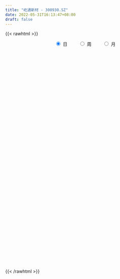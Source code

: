 ```yaml
---
title: "屹通新材 - 300930.SZ"
date: 2022-05-31T16:13:47+08:00
draft: false
---
```

{{< rawhtml >}}
    <div style="text-align: center">
        <label style="padding: 1rem;"><input style="margin-right: .5rem" type="radio" name="period" value="D" checked onclick="period_change(this)">日</label>
        <label style="padding: 1rem;"><input style="margin-right: .5rem" type="radio" name="period" value="W" onclick="period_change(this)">周</label>
        <label style="padding: 1rem;"><input style="margin-right: .5rem" type="radio" name="period" value="M" onclick="period_change(this)">月</label>
    </div>
    <div id="chart" style="height: 700px;"></div> 
    <script type="text/javascript">
        const D_v = [14509.11,11924.0,11512.98,15822.51,16752.9,18676.93,18347.12,11994.98,14329.35,19139.24,18902.82,16019.03,13112.78,11343.2,8640.41,12144.29,22052.15,31539.61,26097.78,20721.6,12598.88,17229.58,19485.73,19135.65,39042.72,25890.69,16772.42,19159.64,9461.61,12379.84,11401.89,11338.84,14646.58,59799.52,62502.45,37764.91,34758.02,23559.82,22702.0,20570.33,14917.47,15063.88,12072.86,34599.82,28721.94,29766.03,43249.62,33601.27,30536.97,26587.2,37305.67,22123.28,18343.38,28380.78,30116.49,22527.15,35139.6,38811.24,28288.69,26094.74,47670.6,29344.35,35527.39,37432.02,31484.45,40237.44,56595.83,62475.69,114924.3,80990.89,61337.05,86080.59,52659.04,49721.66,30707.64,32354.26,41277.89,70159.86,46667.06,33578.27,34571.29,24273.1,24615.02,23296.51,21104.08,22852.36,12144.88,17463.69,24133.44,20888.11,14559.96,20596.16,15815.84,13910.62,18820.34,16433.64,14491.36,15409.97,12575.11,8653.95,6912.33,8750.92,8745.44,8671.22,7615.66,11323.69,14400.52,9707.67,9808.69,16112.85,14349.02,11429.23,19407.83,24290.35,15795.42,38140.84,33796.17,66704.82,33862.39,28670.14,28428.36,29249.0,40799.95,28734.68,21042.42,20456.26,16091.98,17942.1,18916.28,17605.4,15672.35,11998.22,12459.44,10960.0,15766.66,10802.86,7605.1,7274.4,24980.27,18791.99,10614.84,8331.66,9709.66,12959.54,5190.5,6448.53,6276.44,7782.58,18218.6,17839.75,10493.54,7205.69,5744.0,7769.8,6728.76,8865.76,7690.38,8493.88,5651.36,5081.0,10750.55,20666.07,14682.29,12983.88,16756.38,8156.22,23001.1,11416.62,7316.78,8988.22,7569.18,11682.0,14559.32,10161.22,6618.06,7286.94,6009.11,10143.94,5777.1,5511.36,12236.64,14154.36,6304.28,6623.0,6989.42,9566.25,17081.48,8625.32,11696.44,6492.88,5267.0,6187.0,7921.55,7306.43,11886.58,11299.95,8501.57,5636.82,7757.0,10389.82,9244.93,6818.52,5016.25,7252.58,4083.27,4193.22,5164.64,3421.0,3777.0,3750.22,3472.75,5868.0,4978.22,5285.22,5813.75,5058.19,7022.05,3624.43,5736.94,5850.0,6928.54,7834.32,14174.22,7623.94,7230.86,6527.22,8389.66,7244.44,8580.18,7393.74,7885.61,8118.0,4252.31,4693.22,5336.3,6963.72,3481.64,4091.57,3849.0,4126.0,6526.61,5489.03,7572.43,7204.84,7319.61,5005.44,4020.44,4732.66,3553.0,3508.02]
const D_histogram = [0.0,-0.0120296296,-0.0157461813,-0.0342772667,-0.0160974793,0.0153113734,-0.0043350948,0.0002600111,0.0077271066,0.0273959726,0.0459865639,0.0195982478,-0.0075801916,-0.039529912,-0.0479184446,-0.0435366493,-0.0102978841,0.057739452,0.0701546999,0.0195632706,0.0109091709,0.031509318,0.059765773,0.0390709358,0.0865864801,0.0839030749,0.0751303345,0.008169732,-0.0313924385,-0.0757849426,-0.1048145502,-0.0976675377,-0.0711758945,0.0456734504,0.1563533583,0.2029799639,0.1804891905,0.1650245581,0.0914677338,0.0499860922,-0.0227270777,-0.0488532171,-0.0862587004,-0.0421226105,-0.0024981442,0.0042685191,0.0485522249,0.0014082595,-0.1590551513,-0.1828127703,-0.0937924276,-0.024991654,-0.0207173935,0.0465440311,0.099434432,0.1091751003,0.1635694736,0.1976022032,0.1975695037,0.1808165526,0.2379572359,0.2215548002,0.1721179337,0.1734682159,0.1006622388,0.1375198604,0.1709482956,0.2255103409,0.4386841364,0.4784793561,0.4159683017,0.5274879267,0.4537184293,0.2177109178,0.0577918576,-0.0627137084,-0.0198445674,0.2414576191,0.4067627221,0.4546278751,0.3458792101,0.2004612349,0.0125244948,-0.0606595156,-0.1374034293,-0.3010297589,-0.4068724509,-0.5094354741,-0.6784037533,-0.8862223373,-0.9929733065,-1.1130506811,-1.0711969587,-0.9625662266,-0.7672653245,-0.6030499123,-0.4808046751,-0.3291555266,-0.2311148094,-0.1668330446,-0.1216203611,-0.1139695436,-0.1242850223,-0.1583816756,-0.1168799661,-0.0604214695,-0.0921156963,-0.1530359427,-0.1492791606,-0.0482664105,-0.007169411,0.0686086301,0.1988563756,0.3375330995,0.4130697008,0.5540942904,0.6442405594,0.9098818874,1.0305174234,1.0515934665,1.0595239757,1.0474883366,1.1273297131,1.0514188343,0.9341410292,0.8610563723,0.7317242089,0.553818715,0.4323534303,0.2302326597,0.0454800636,-0.0806676834,-0.2332113292,-0.3111337944,-0.5320010455,-0.6516914722,-0.6627072596,-0.6734322296,-0.4721219144,-0.4315179512,-0.3980812131,-0.382688351,-0.4128672575,-0.5173966009,-0.6052941464,-0.6380106501,-0.6259707395,-0.6149686256,-0.6781524355,-0.5802152174,-0.5014161375,-0.4573136974,-0.3999923817,-0.2919788885,-0.235378689,-0.2560258552,-0.2166318018,-0.2339800754,-0.2174337612,-0.1908254979,-0.10229616,0.0295325896,0.0925352295,0.1864302316,0.1634062236,0.1575533112,0.0607108032,0.0052114932,-0.0036784674,-0.0674194395,-0.1150048935,-0.2393332811,-0.1962137385,-0.0919016144,0.0067304702,0.0928003227,0.1656411821,0.122380038,0.1227559886,0.1241201972,0.2115650301,0.2862367019,0.3191007281,0.3309302794,0.3275696528,0.3344563786,0.2996090207,0.2975917648,0.2291254676,0.1672153255,0.1122723869,0.0586026021,-0.0437155708,-0.113849751,-0.2228061901,-0.3072842632,-0.3121830073,-0.3018257523,-0.3580426087,-0.4833668162,-0.4955949508,-0.4421541119,-0.3576177003,-0.2209719719,-0.1231634348,-0.0227562892,0.0219417038,0.0261510072,0.0066106706,-0.0242662677,-0.0078167777,0.0120329318,0.0081463087,0.0270794111,0.0014105392,-0.0267166106,-0.1056991117,-0.1117392196,-0.0924723876,-0.0333497295,-0.0228263175,0.0539881375,0.0340835413,0.0219017555,-0.0465050965,-0.1095996535,-0.2719551663,-0.45434357,-0.4162168015,-0.408733968,-0.2788052161,-0.1634827971,-0.0979474422,-0.0286924482,0.0507713853,0.1317144013,0.1867943321,0.2160008017,0.2269605443,0.233017986,0.2561309903,0.291323196,0.3423755418,0.4088146888,0.3565366968,0.3436429644,0.3325506776,0.3102090904,0.3006239473,0.2910020098]
const D_fast = [0.0,-0.015037037,-0.022690134,-0.0497905361,-0.0356351185,-0.0003984225,-0.0211286644,-0.0164685557,-0.0070696836,0.0194481756,0.0495354079,0.0280466537,-0.0010268335,-0.042859032,-0.0632271757,-0.0697295427,-0.0390652486,0.0434069505,0.0733608734,0.0276602618,0.0217334548,0.0502109313,0.0934088297,0.0824817263,0.1516438907,0.1699362543,0.1799460975,0.115027928,0.0676176478,0.0042789081,-0.050954337,-0.068224209,-0.0595265394,0.0687411681,0.2185094155,0.3158810121,0.3385125364,0.3643040435,0.3136141527,0.2846290341,0.2062340947,0.1678946511,0.1089244927,0.1425299299,0.1815298602,0.1893636533,0.2457854153,0.1989935148,-0.0012336838,-0.0706944954,-0.0051222596,0.0574306005,0.0565255126,0.135422945,0.2131719538,0.2502063972,0.345493139,0.4289264194,0.4782860958,0.5067372828,0.6233672751,0.6623535394,0.6559461563,0.7006634926,0.6530230752,0.7242606618,0.8004261709,0.9113658014,1.234210631,1.3936256898,1.4351067108,1.6784983175,1.7181584274,1.5365786454,1.3911075495,1.2549235565,1.2928315556,1.6144981469,1.8814939304,2.0430160522,2.0207371897,1.9254345232,1.7406289068,1.6522800175,1.5411852464,1.3023014771,1.0947406724,0.8648187807,0.5262495632,0.0968753949,-0.258118901,-0.6564589459,-0.8824044632,-1.0144152877,-1.0109307167,-0.9974777826,-0.9954337141,-0.9260734473,-0.8858114325,-0.8632379288,-0.8484303356,-0.869271904,-0.9106586382,-0.9843507104,-0.9720689925,-0.9307158632,-0.9854390142,-1.0846182462,-1.1181812543,-1.0292351067,-0.98993046,-0.8970002614,-0.717038422,-0.4939784233,-0.3151743967,-0.0356262346,0.2155801743,0.7086919741,1.086956866,1.3709312758,1.6437427788,1.8935792239,2.2552530287,2.4421968584,2.5584543106,2.7006337469,2.7542326357,2.7147818205,2.7014048933,2.5568422878,2.3834597075,2.2371450396,2.0262985615,1.8705926478,1.5167251354,1.2341118406,1.0574192382,0.8783362109,0.9616160475,0.8943405229,0.8282569577,0.747977732,0.6145820112,0.3807035175,0.1414824354,-0.0507367308,-0.195189505,-0.3379295475,-0.5706514663,-0.6177680526,-0.6643230071,-0.7345489913,-0.7772257711,-0.742207,-0.7444514728,-0.8291051027,-0.8438689997,-0.9197122922,-0.9575244183,-0.9786225295,-0.9156672316,-0.7764553346,-0.6903188873,-0.5498163273,-0.5319887794,-0.498453364,-0.5801181712,-0.634314608,-0.6441241854,-0.7247200174,-0.8010566947,-0.9852184026,-0.9911522946,-0.9098155741,-0.809500872,-0.7002309388,-0.5859797838,-0.5986459184,-0.5675809707,-0.5351867128,-0.3948506223,-0.2486197751,-0.1359805669,-0.0414184457,0.0371133409,0.1276141613,0.1676690586,0.2400497439,0.2288648136,0.2087585029,0.181883661,0.1428645267,0.0296174611,-0.0689791568,-0.2336371435,-0.3949362823,-0.4778807782,-0.5429799613,-0.6887074699,-0.9348733815,-1.0710002537,-1.1280979428,-1.1329659562,-1.0515632208,-0.9845455424,-0.8898274691,-0.8396440502,-0.8288969949,-0.8467846639,-0.8837281691,-0.8692328735,-0.8463749312,-0.8482249771,-0.8225220219,-0.847838259,-0.8826445615,-0.9880518405,-1.0220267532,-1.0258780181,-0.9750927924,-0.9702759599,-0.8799644704,-0.8913481813,-0.8980545282,-0.9780876544,-1.0685821247,-1.2989264291,-1.5949007253,-1.6608281572,-1.7555288156,-1.6953013678,-1.6208496481,-1.5798011538,-1.5177192718,-1.425562592,-1.3116909757,-1.2099124618,-1.1267057918,-1.0590059131,-0.9946939749,-0.9075482231,-0.7995252184,-0.6628789872,-0.494236168,-0.4573799858,-0.3843629771,-0.3123175945,-0.257106909,-0.1915360653,-0.1284075005]
const D_slow = [0.0,-0.0030074074,-0.0069439527,-0.0155132694,-0.0195376392,-0.0157097959,-0.0167935696,-0.0167285668,-0.0147967902,-0.007947797,0.003548844,0.0084484059,0.006553358,-0.00332912,-0.0153087311,-0.0261928934,-0.0287673645,-0.0143325015,0.0032061735,0.0080969912,0.0108242839,0.0187016134,0.0336430566,0.0434107906,0.0650574106,0.0860331793,0.104815763,0.106858196,0.0990100863,0.0800638507,0.0538602132,0.0294433287,0.0116493551,0.0230677177,0.0621560573,0.1129010482,0.1580233459,0.1992794854,0.2221464189,0.2346429419,0.2289611725,0.2167478682,0.1951831931,0.1846525405,0.1840280044,0.1850951342,0.1972331904,0.1975852553,0.1578214675,0.1121182749,0.088670168,0.0824222545,0.0772429061,0.0888789139,0.1137375219,0.1410312969,0.1819236654,0.2313242162,0.2807165921,0.3259207302,0.3854100392,0.4407987392,0.4838282227,0.5271952766,0.5523608363,0.5867408014,0.6294778753,0.6858554606,0.7955264947,0.9151463337,1.0191384091,1.1510103908,1.2644399981,1.3188677276,1.3333156919,1.3176372649,1.312676123,1.3730405278,1.4747312083,1.5883881771,1.6748579796,1.7249732883,1.728104412,1.7129395331,1.6785886758,1.6033312361,1.5016131233,1.3742542548,1.2046533165,0.9830977322,0.7348544055,0.4565917352,0.1887924956,-0.0518490611,-0.2436653922,-0.3944278703,-0.5146290391,-0.5969179207,-0.6546966231,-0.6964048842,-0.7268099745,-0.7553023604,-0.786373616,-0.8259690348,-0.8551890264,-0.8702943938,-0.8933233178,-0.9315823035,-0.9689020937,-0.9809686963,-0.982761049,-0.9656088915,-0.9158947976,-0.8315115227,-0.7282440975,-0.5897205249,-0.4286603851,-0.2011899132,0.0564394426,0.3193378092,0.5842188032,0.8460908873,1.1279233156,1.3907780242,1.6243132815,1.8395773745,2.0225084268,2.1609631055,2.2690514631,2.326609628,2.3379796439,2.3178127231,2.2595098908,2.1817264422,2.0487261808,1.8858033128,1.7201264979,1.5517684405,1.4337379619,1.3258584741,1.2263381708,1.130666083,1.0274492687,0.8981001184,0.7467765818,0.5872739193,0.4307812344,0.277039078,0.1075009692,-0.0375528352,-0.1629068696,-0.2772352939,-0.3772333893,-0.4502281115,-0.5090727837,-0.5730792475,-0.627237198,-0.6857322168,-0.7400906571,-0.7877970316,-0.8133710716,-0.8059879242,-0.7828541168,-0.7362465589,-0.695395003,-0.6560066752,-0.6408289744,-0.6395261011,-0.640445718,-0.6573005779,-0.6860518012,-0.7458851215,-0.7949385561,-0.8179139597,-0.8162313422,-0.7930312615,-0.751620966,-0.7210259564,-0.6903369593,-0.65930691,-0.6064156525,-0.534856477,-0.455081295,-0.3723487251,-0.2904563119,-0.2068422173,-0.1319399621,-0.0575420209,-0.000260654,0.0415431774,0.0696112741,0.0842619246,0.0733330319,0.0448705942,-0.0108309533,-0.0876520191,-0.165697771,-0.241154209,-0.3306648612,-0.4515065653,-0.575405303,-0.6859438309,-0.775348256,-0.830591249,-0.8613821077,-0.8670711799,-0.861585754,-0.8550480022,-0.8533953345,-0.8594619015,-0.8614160959,-0.8584078629,-0.8563712858,-0.849601433,-0.8492487982,-0.8559279508,-0.8823527288,-0.9102875337,-0.9334056305,-0.9417430629,-0.9474496423,-0.9339526079,-0.9254317226,-0.9199562837,-0.9315825579,-0.9589824712,-1.0269712628,-1.1405571553,-1.2446113557,-1.3467948477,-1.4164961517,-1.457366851,-1.4818537115,-1.4890268236,-1.4763339773,-1.443405377,-1.3967067939,-1.3427065935,-1.2859664574,-1.2277119609,-1.1636792134,-1.0908484144,-1.0052545289,-0.9030508567,-0.8139166826,-0.7280059415,-0.6448682721,-0.5673159995,-0.4921600126,-0.4194095102]
const D_data = [['2021-05-20', 25.0496, 24.9702, 24.5139, 25.1687],['2021-05-21', 24.8611, 24.7817, 24.7123, 25.1488],['2021-05-24', 24.752, 24.8313, 24.504, 25.0],['2021-05-25', 24.7024, 24.5635, 24.2262, 24.8512],['2021-05-26', 24.623, 25.0, 24.5139, 25.1984],['2021-05-27', 25.0794, 25.2976, 24.8611, 25.3472],['2021-05-28', 25.4785, 24.6916, 24.6518, 25.7972],['2021-05-31', 24.6119, 24.9506, 24.4028, 25.0104],['2021-06-01', 24.9008, 25.0203, 24.7414, 25.1498],['2021-06-02', 24.9207, 25.2594, 24.8311, 25.4685],['2021-06-03', 25.2693, 25.3789, 25.0502, 25.608],['2021-06-04', 25.3092, 24.8211, 24.6817, 25.349],['2021-06-07', 24.8709, 24.6717, 24.5621, 24.9705],['2021-06-08', 24.8112, 24.4327, 24.3231, 24.8112],['2021-06-09', 24.4924, 24.5821, 24.4127, 24.7315],['2021-06-10', 24.5821, 24.6916, 24.5323, 24.7813],['2021-06-11', 24.8211, 25.1299, 24.6617, 25.349],['2021-06-15', 25.1498, 25.857, 25.1498, 26.1658],['2021-06-16', 25.8769, 25.4287, 25.1598, 26.365],['2021-06-17', 25.0303, 24.5721, 24.4028, 25.0303],['2021-06-18', 24.5024, 24.9506, 24.4028, 25.0004],['2021-06-21', 24.7016, 25.3689, 24.7016, 25.6877],['2021-06-22', 25.2096, 25.6379, 25.1797, 25.6877],['2021-06-23', 25.4885, 25.09, 25.0502, 25.8371],['2021-06-24', 25.349, 26.0761, 25.0004, 26.1956],['2021-06-25', 26.1857, 25.6478, 25.2394, 26.1857],['2021-06-28', 25.4984, 25.6179, 25.2594, 26.1857],['2021-06-29', 25.6379, 24.7315, 24.7016, 25.6379],['2021-06-30', 24.9805, 24.7912, 24.6617, 25.0801],['2021-07-01', 24.7016, 24.4725, 24.4227, 25.1598],['2021-07-02', 24.5024, 24.4028, 24.1139, 24.6717],['2021-07-05', 24.1737, 24.7215, 24.1637, 24.851],['2021-07-06', 25.0701, 24.9904, 24.6817, 25.3689],['2021-07-07', 25.1797, 26.5044, 25.0801, 27.0921],['2021-07-08', 26.116, 27.1319, 25.9964, 27.9487],['2021-07-09', 26.7933, 26.9128, 26.1458, 27.2415],['2021-07-12', 27.351, 26.2853, 26.2255, 27.351],['2021-07-13', 26.1757, 26.4347, 25.8072, 26.4446],['2021-07-14', 26.4048, 25.598, 25.4885, 26.4048],['2021-07-15', 25.6976, 25.7773, 24.7414, 25.847],['2021-07-16', 25.6677, 25.1199, 25.0104, 25.857],['2021-07-19', 25.1498, 25.4387, 24.9008, 25.7574],['2021-07-20', 24.9606, 25.1, 24.8112, 25.3191],['2021-07-21', 24.851, 26.116, 24.7514, 26.1857],['2021-07-22', 25.9865, 26.2952, 25.7972, 26.4446],['2021-07-23', 26.2952, 26.0363, 25.8072, 26.7933],['2021-07-26', 25.9765, 26.6937, 25.9665, 27.1419],['2021-07-27', 26.7933, 25.5881, 25.5881, 27.0522],['2021-07-28', 25.4586, 23.5661, 22.9884, 25.5781],['2021-07-29', 23.7056, 24.6617, 23.7056, 25.1896],['2021-07-30', 24.9008, 26.1558, 24.6916, 26.5542],['2021-08-02', 26.6837, 26.2952, 25.5781, 26.7733],['2021-08-03', 26.0462, 25.6777, 25.6578, 26.4646],['2021-08-04', 25.6478, 26.6837, 25.5383, 26.6837],['2021-08-05', 26.5741, 26.9028, 26.116, 27.3909],['2021-08-06', 26.9128, 26.6339, 26.3052, 27.0423],['2021-08-09', 26.7933, 27.5004, 26.4546, 27.5901],['2021-08-10', 27.4208, 27.6598, 27.1618, 28.1379],['2021-08-11', 27.6498, 27.5204, 26.9725, 27.7096],['2021-08-12', 27.3909, 27.4606, 27.1219, 27.8889],['2021-08-13', 27.4108, 28.7156, 26.9925, 29.2833],['2021-08-16', 28.8849, 28.1479, 27.8988, 29.0343],['2021-08-17', 28.0383, 27.7793, 27.7395, 29.1339],['2021-08-18', 27.6897, 28.4965, 27.6897, 29.0841],['2021-08-19', 28.2973, 27.5602, 26.8132, 28.6857],['2021-08-20', 28.0383, 29.0144, 26.863, 29.1339],['2021-08-23', 29.1937, 29.373, 28.5861, 29.7415],['2021-08-24', 28.9845, 30.13, 28.8351, 30.4985],['2021-08-25', 29.881, 33.2177, 29.3331, 35.5384],['2021-08-26', 32.6698, 32.2216, 31.9527, 33.626],['2021-08-27', 31.873, 31.375, 30.8869, 32.62],['2021-08-30', 31.5842, 34.2237, 31.0563, 35.0006],['2021-08-31', 33.4567, 32.5702, 31.9627, 33.626],['2021-09-01', 32.4607, 30.1499, 29.9507, 32.7694],['2021-09-02', 29.881, 30.3292, 29.6519, 30.4786],['2021-09-03', 30.4288, 30.2495, 29.8909, 31.4746],['2021-09-06', 30.6379, 32.2415, 30.13, 32.3511],['2021-09-07', 31.8033, 36.0862, 31.5543, 38.0484],['2021-09-08', 35.9169, 36.5046, 35.1898, 37.65],['2021-09-09', 36.6938, 36.1759, 35.9667, 37.2317],['2021-09-10', 37.1321, 34.6021, 33.5762, 37.152],['2021-09-13', 34.881, 33.9149, 33.7555, 35.6081],['2021-09-14', 34.6918, 32.8093, 32.4408, 34.7217],['2021-09-15', 32.7296, 33.7655, 32.3312, 34.0643],['2021-09-16', 33.7655, 33.4766, 32.869, 35.5185],['2021-09-17', 32.7894, 31.7933, 31.385, 33.5165],['2021-09-22', 31.365, 31.7236, 30.0503, 32.3511],['2021-09-23', 31.9726, 31.0363, 30.867, 32.2415],['2021-09-24', 31.2455, 29.1738, 29.0244, 31.4547],['2021-09-27', 29.0443, 27.1917, 27.0024, 29.4029],['2021-09-28', 27.6, 26.9725, 26.6837, 27.6],['2021-09-29', 26.4646, 25.4287, 25.339, 26.8929],['2021-09-30', 25.4785, 26.4148, 25.4785, 26.5442],['2021-10-08', 27.1817, 26.853, 26.5542, 27.7594],['2021-10-11', 27.112, 28.0483, 26.7335, 28.2275],['2021-10-12', 27.8789, 28.0383, 27.3909, 28.2176],['2021-10-13', 27.9387, 27.7893, 27.5204, 28.1479],['2021-10-14', 27.5801, 28.4965, 26.8929, 28.6758],['2021-10-15', 28.0483, 28.1877, 28.0483, 28.5363],['2021-10-18', 28.1379, 27.9487, 27.7793, 28.4965],['2021-10-19', 27.9487, 27.7893, 27.4905, 28.2275],['2021-10-20', 28.3769, 27.2614, 27.1518, 28.3769],['2021-10-21', 27.2514, 26.8231, 26.7435, 27.371],['2021-10-22', 27.1618, 26.1757, 26.1757, 27.1618],['2021-10-25', 26.2654, 26.9128, 25.8072, 26.9526],['2021-10-26', 27.1319, 27.1717, 26.8929, 27.5303],['2021-10-27', 27.1717, 25.9466, 25.857, 27.3809],['2021-10-28', 25.847, 25.1, 25.1, 26.2753],['2021-10-29', 25.11, 25.4984, 24.9904, 25.6877],['2021-11-01', 25.7275, 26.7833, 25.7275, 26.9626],['2021-11-02', 27.112, 26.2554, 25.857, 27.2415],['2021-11-03', 26.2454, 26.8929, 26.0363, 26.9028],['2021-11-04', 27.2913, 28.108, 27.0721, 28.1379],['2021-11-05', 28.0682, 29.0343, 27.5901, 29.0542],['2021-11-08', 28.9248, 29.0144, 28.5263, 29.3431],['2021-11-09', 28.9447, 30.7176, 28.5662, 30.9567],['2021-11-10', 30.379, 31.116, 30.2296, 31.9826],['2021-11-11', 31.0065, 34.8611, 30.7674, 36.4149],['2021-11-12', 34.5623, 34.8611, 34.1141, 35.5583],['2021-11-15', 34.7017, 34.8611, 34.642, 36.2954],['2021-11-16', 35.0603, 35.6878, 34.5324, 36.2954],['2021-11-17', 35.5982, 36.3751, 35.0404, 37.65],['2021-11-18', 36.8233, 38.7257, 36.385, 40.3393],['2021-11-19', 38.8452, 37.8392, 36.6042, 38.8452],['2021-11-22', 37.5006, 37.8094, 36.9627, 38.646],['2021-11-23', 38.407, 38.8154, 37.6201, 39.5325],['2021-11-24', 38.1879, 38.4767, 37.6699, 39.0245],['2021-11-25', 38.6361, 37.8492, 37.8392, 40.3293],['2021-11-26', 38.5265, 38.4568, 36.8532, 39.2337],['2021-11-29', 37.7695, 37.1619, 36.8631, 38.4468],['2021-11-30', 37.8492, 36.7735, 36.2556, 38.2277],['2021-12-01', 36.146, 36.9827, 36.146, 37.3014],['2021-12-02', 37.8492, 36.0962, 35.5583, 37.8492],['2021-12-03', 36.1062, 36.5046, 36.1062, 37.3512],['2021-12-06', 36.7536, 33.8651, 33.8651, 36.9329],['2021-12-07', 33.9647, 34.0145, 33.3671, 34.7515],['2021-12-08', 34.0145, 34.7515, 33.6858, 35.3492],['2021-12-09', 34.7914, 34.393, 33.9846, 35.1599],['2021-12-10', 34.5324, 37.3213, 34.2336, 38.3373],['2021-12-13', 36.9229, 35.7974, 35.5882, 38.0982],['2021-12-14', 35.7974, 35.7575, 34.9607, 36.2058],['2021-12-15', 36.0165, 35.5185, 35.2296, 36.5942],['2021-12-16', 35.4189, 34.7416, 34.6619, 35.8273],['2021-12-17', 34.393, 33.2077, 32.869, 34.9109],['2021-12-20', 33.1579, 32.5603, 32.4109, 33.3671],['2021-12-21', 33.0583, 32.5204, 31.9826, 33.2276],['2021-12-22', 32.5902, 32.5902, 32.1121, 32.8292],['2021-12-23', 32.5404, 32.1917, 31.7535, 32.7595],['2021-12-24', 32.7694, 30.628, 30.628, 33.2675],['2021-12-27', 31.2555, 32.2415, 30.6579, 33.0683],['2021-12-28', 32.122, 32.0324, 31.9328, 33.0583],['2021-12-29', 31.9328, 31.5144, 31.2156, 32.4408],['2021-12-30', 31.4348, 31.5642, 31.4348, 31.9726],['2021-12-31', 31.4646, 32.3113, 31.4646, 32.6898],['2022-01-04', 32.4806, 31.8332, 31.7635, 32.9188],['2022-01-05', 31.8631, 30.6877, 30.4487, 31.8631],['2022-01-06', 30.5682, 31.2156, 30.5682, 31.4646],['2022-01-07', 31.4547, 30.2893, 30.2495, 31.4547],['2022-01-10', 30.2096, 30.4288, 29.9905, 31.0463],['2022-01-11', 30.9467, 30.3989, 30.2893, 30.9865],['2022-01-12', 30.3292, 31.2555, 30.3292, 31.4148],['2022-01-13', 31.5244, 32.2515, 30.7873, 32.9786],['2022-01-14', 31.883, 31.8531, 31.7635, 32.6698],['2022-01-17', 31.8531, 32.6698, 31.5842, 33.0683],['2022-01-18', 32.6698, 31.4348, 31.3352, 33.2276],['2022-01-19', 31.2754, 31.6041, 30.9865, 32.0324],['2022-01-20', 31.385, 30.1798, 29.8909, 33.0483],['2022-01-21', 29.7415, 30.2196, 29.4228, 30.8073],['2022-01-24', 30.0802, 30.5383, 29.9009, 30.9467],['2022-01-25', 30.5383, 29.5323, 29.4726, 30.9268],['2022-01-26', 29.9108, 29.2634, 28.8451, 30.1598],['2022-01-27', 29.2634, 27.5901, 27.5204, 29.2634],['2022-01-28', 27.8889, 29.1837, 27.8889, 30.4587],['2022-02-07', 29.6817, 30.12, 29.612, 30.9766],['2022-02-08', 30.1997, 30.4487, 29.8312, 30.7575],['2022-02-09', 30.3192, 30.7176, 30.2096, 30.9268],['2022-02-10', 30.628, 30.9766, 30.2694, 30.9766],['2022-02-11', 30.8869, 29.612, 29.4427, 30.9069],['2022-02-14', 29.881, 30.0403, 29.5323, 30.6778],['2022-02-15', 30.0901, 30.0602, 29.4427, 30.369],['2022-02-16', 30.0602, 31.4248, 29.9507, 31.4348],['2022-02-17', 31.4348, 31.8232, 31.2455, 32.3113],['2022-02-18', 31.5443, 31.7635, 31.385, 31.9029],['2022-02-21', 31.6738, 31.8232, 31.3152, 31.8929],['2022-02-22', 31.4746, 31.873, 31.2256, 32.0623],['2022-02-23', 31.9726, 32.2415, 31.7635, 32.4607],['2022-02-24', 32.1021, 31.873, 31.0961, 33.2675],['2022-02-25', 31.8631, 32.4109, 31.6738, 32.62],['2022-02-28', 32.3312, 31.5941, 31.1957, 32.6599],['2022-03-01', 31.4746, 31.4846, 31.0961, 32.0125],['2022-03-02', 31.4248, 31.375, 31.1658, 31.8232],['2022-03-03', 31.9427, 31.1758, 30.9567, 31.9427],['2022-03-04', 31.1061, 30.1598, 29.881, 31.4746],['2022-03-07', 30.1598, 30.0403, 29.5523, 30.7973],['2022-03-08', 30.1698, 28.9347, 28.3869, 30.3292],['2022-03-09', 29.5921, 28.4965, 27.2215, 29.5921],['2022-03-10', 28.9845, 28.9845, 28.8849, 29.7017],['2022-03-11', 28.5363, 28.9148, 28.0283, 29.1439],['2022-03-14', 28.5762, 27.6498, 27.61, 28.5762],['2022-03-15', 27.0921, 25.8968, 25.7972, 27.7295],['2022-03-16', 26.0861, 26.4745, 25.2394, 26.7435],['2022-03-17', 26.8829, 26.9427, 26.365, 27.3909],['2022-03-18', 26.6937, 27.2813, 26.6737, 27.4905],['2022-03-21', 27.2514, 28.1877, 27.2514, 28.2275],['2022-03-22', 28.1877, 28.0781, 27.7694, 28.4666],['2022-03-23', 28.1877, 28.4666, 27.9985, 28.7355],['2022-03-24', 28.5164, 28.0383, 27.6698, 28.6758],['2022-03-25', 28.1777, 27.5602, 27.4905, 28.3072],['2022-03-28', 27.5403, 27.112, 26.096, 27.5502],['2022-03-29', 27.1618, 26.7036, 26.4247, 27.4905],['2022-03-30', 26.7933, 27.1219, 26.594, 27.2913],['2022-03-31', 27.102, 27.1419, 26.6837, 27.5403],['2022-04-01', 26.7733, 26.7733, 26.5144, 27.0622],['2022-04-06', 26.7733, 26.9925, 26.5442, 27.0423],['2022-04-07', 27.0423, 26.3052, 26.1658, 27.0423],['2022-04-08', 26.2056, 25.9964, 25.4187, 26.2554],['2022-04-11', 25.9466, 24.8908, 24.4028, 25.9466],['2022-04-12', 24.8908, 25.359, 24.5323, 25.4984],['2022-04-13', 25.1797, 25.4984, 24.9406, 25.7773],['2022-04-14', 25.5183, 26.0263, 25.2992, 26.0263],['2022-04-15', 25.8072, 25.4486, 25.3191, 26.1359],['2022-04-18', 25.598, 26.3948, 24.7215, 26.5442],['2022-04-19', 25.5582, 25.2394, 25.0104, 25.847],['2022-04-20', 25.2793, 25.1398, 24.9008, 25.7275],['2022-04-21', 25.0004, 24.0741, 23.9645, 25.3092],['2022-04-22', 23.9048, 23.586, 23.4067, 23.9147],['2022-04-25', 23.0083, 21.4346, 21.3151, 23.0382],['2022-04-26', 21.4346, 19.8011, 19.5919, 22.0621],['2022-04-27', 19.821, 21.6537, 19.7712, 21.7533],['2022-04-28', 21.4147, 20.8768, 20.578, 21.574],['2022-04-29', 21.0561, 22.3111, 21.0561, 22.3609],['2022-05-05', 22.3211, 22.4107, 22.0322, 22.7593],['2022-05-06', 21.8529, 21.9625, 21.4744, 22.2513],['2022-05-09', 21.4944, 22.1119, 21.4944, 22.3012],['2022-05-10', 21.9027, 22.4406, 21.8231, 22.5302],['2022-05-11', 22.4406, 22.7593, 22.2613, 23.3171],['2022-05-12', 22.58, 22.7294, 22.4107, 23.088],['2022-05-13', 22.9087, 22.6, 22.3808, 22.9087],['2022-05-16', 22.6996, 22.4705, 22.351, 22.9287],['2022-05-17', 22.5601, 22.4605, 22.0621, 22.6199],['2022-05-18', 22.351, 22.7792, 22.351, 23.1677],['2022-05-19', 22.6298, 23.1478, 22.5701, 23.2075],['2022-05-20', 23.3968, 23.6856, 23.0681, 23.8151],['2022-05-23', 23.7056, 24.3629, 23.7056, 24.5024],['2022-05-24', 24.0542, 23.098, 23.0083, 24.8809],['2022-05-25', 22.9187, 23.586, 22.8988, 23.7653],['2022-05-26', 23.387, 23.7171, 22.9468, 23.8871],['2022-05-27', 23.6971, 23.657, 23.447, 24.2272],['2022-05-30', 23.65, 23.9, 23.37, 24.0],['2022-05-31', 24.08, 24.02, 23.38, 24.21]]
const W_v = [291491.14,378368.66,402540.67,133644.61,121789.23,304729.18,217858.13,258582.89,341105.03,311025.8,189365.96,300246.23,168693.69,204610.11,114697.39,64058.81,136660.28,85741.6,81112.44,80385.42,67292.83,90957.87,120784.37,69175.4,186052.3,116507.64,120224.53,171280.73,121491.08,176004.87,174025.65,376323.76,251523.19,226254.37,116141.07,53742.01,71860.07,13910.62,77730.42,41733.86,52856.23,85589.28,188299.64,155882.13,94449.04,68695.41,66429.29,60407.69,43916.65,49052.78,31778.78,56831.27,72314.2,50115.5,40219.27,43983.74,48885.47,37564.87,44631.35,39226.52,24114.71,21846.19,16157.16,29161.96,43390.56,39493.63,12370.31,24566.45,27563.07,28282.99,7061.02]
const W_histogram = [0.0,-0.1848670085,-0.4381465963,-0.7238206734,-0.7257453719,-0.7126713408,-0.6044182345,-0.4623380229,-0.1490711512,-0.0535440752,-0.0050488453,0.1526272413,0.2358945719,0.1220085099,-0.0717668104,-0.0419244597,-0.1063708614,-0.149062662,-0.1648263956,-0.148495746,-0.1011240794,-0.0676987252,0.0113236197,-0.0091896823,0.1486416143,0.1350422631,0.1872998113,0.2268125708,0.2786338819,0.4371563387,0.5394701169,0.7315396246,0.7456555991,0.9953938081,0.9204312578,0.6558650576,0.275930547,0.0470111425,-0.0181491978,-0.1907899264,-0.3361348832,-0.1871094555,0.2852358133,0.7530230863,1.0410734267,1.0349966155,1.0192309231,0.6812556299,0.2553800197,0.068207935,-0.1961565838,-0.2657609404,-0.4130831187,-0.5623155141,-0.6101987337,-0.4806867711,-0.341668742,-0.3881768157,-0.4834393413,-0.6279577002,-0.672296627,-0.7180052729,-0.7599016536,-0.7808597063,-0.8697230922,-0.957001944,-0.9774168358,-0.8896941816,-0.7081670868,-0.5468527212,-0.3804262831]
const W_fast = [0.0,-0.2310837607,-0.5938999976,-1.060529243,-1.2438902844,-1.4089840885,-1.4518355409,-1.425339835,-1.1493407511,-1.0671996938,-1.0199666753,-0.8241337784,-0.6818928048,-0.7652767393,-0.9769937622,-0.9576325265,-1.0486716435,-1.1286291095,-1.1855994421,-1.206392729,-1.1843020822,-1.1678014093,-1.0859481594,-1.1087588821,-0.9137671818,-0.8936059673,-0.7945234663,-0.6983075641,-0.5768277825,-0.309016241,-0.0718349336,0.3031194802,0.5036493545,1.0022360155,1.1573812797,1.0567813439,0.74582947,0.5286628512,0.4589652114,0.2386270012,0.0092483236,0.1114963874,0.6551506096,1.3111936542,1.8595123512,2.1121846939,2.3512267322,2.1835653465,1.8215347412,1.6514146403,1.3380109756,1.2019663839,0.9513734258,0.6615621519,0.4611292489,0.4704695187,0.5240703623,0.3805180847,0.1643957237,-0.1371120602,-0.3495251438,-0.5747351079,-0.8066069019,-1.0227798813,-1.3290740402,-1.655603378,-1.9203724788,-2.0550733699,-2.0505880468,-2.0259868615,-1.9546669943]
const W_slow = [0.0,-0.0462167521,-0.1557534012,-0.3367085696,-0.5181449125,-0.6963127477,-0.8474173064,-0.9630018121,-1.0002695999,-1.0136556187,-1.01491783,-0.9767610197,-0.9177873767,-0.8872852492,-0.9052269518,-0.9157080667,-0.9423007821,-0.9795664476,-1.0207730465,-1.057896983,-1.0831780028,-1.1001026841,-1.0972717792,-1.0995691998,-1.0624087962,-1.0286482304,-0.9818232776,-0.9251201349,-0.8554616644,-0.7461725797,-0.6113050505,-0.4284201444,-0.2420062446,0.0068422074,0.2369500219,0.4009162863,0.469898923,0.4816517087,0.4771144092,0.4294169276,0.3453832068,0.2986058429,0.3699147963,0.5581705678,0.8184389245,1.0771880784,1.3319958091,1.5023097166,1.5661547215,1.5832067053,1.5341675593,1.4677273242,1.3644565446,1.223877666,1.0713279826,0.9511562898,0.8657391043,0.7686949004,0.6478350651,0.49084564,0.3227714833,0.143270165,-0.0467052484,-0.241920175,-0.459350948,-0.698601434,-0.942955643,-1.1653791883,-1.34242096,-1.4791341403,-1.5742407111]
const W_data = [['2021-01-22', 39.6825, 30.9028, 30.506, 39.6825],['2021-01-29', 29.6627, 28.006, 25.4762, 29.9405],['2021-02-05', 27.2917, 25.6944, 25.6845, 33.0952],['2021-02-10', 25.2778, 23.3234, 23.1746, 25.6944],['2021-02-19', 24.4643, 25.4563, 24.1071, 26.7758],['2021-02-26', 25.5952, 25.0099, 24.4841, 28.8492],['2021-03-05', 25.1091, 25.8929, 24.7024, 26.121],['2021-03-12', 26.0615, 26.4385, 24.5139, 27.7778],['2021-03-19', 26.0119, 29.4345, 25.5952, 31.2302],['2021-03-26', 29.7619, 27.5893, 27.123, 31.7163],['2021-04-02', 27.5694, 27.2222, 25.9028, 27.996],['2021-04-09', 28.3036, 29.0675, 28.1349, 33.4127],['2021-04-16', 29.1865, 28.8095, 27.371, 29.9306],['2021-04-23', 28.6508, 26.2698, 26.0516, 30.2083],['2021-04-30', 25.9821, 24.3254, 24.3155, 26.7361],['2021-05-07', 24.6528, 26.5079, 23.9683, 27.0635],['2021-05-14', 26.3988, 25.0397, 24.9206, 27.3016],['2021-05-21', 25.4266, 24.7817, 24.4147, 25.8433],['2021-05-28', 24.752, 24.6916, 24.2262, 25.7972],['2021-06-04', 24.6119, 24.8211, 24.4028, 25.608],['2021-06-11', 24.8709, 25.1299, 24.3231, 25.349],['2021-06-18', 25.1498, 24.9506, 24.4028, 26.365],['2021-06-25', 24.7016, 25.6478, 24.7016, 26.1956],['2021-07-02', 25.4984, 24.4028, 24.1139, 26.1857],['2021-07-09', 24.1737, 26.9128, 24.1637, 27.9487],['2021-07-16', 27.351, 25.1199, 24.7414, 27.351],['2021-07-23', 25.1498, 26.0363, 24.7514, 26.7933],['2021-07-30', 25.9765, 26.1558, 22.9884, 27.1419],['2021-08-06', 26.6837, 26.6339, 25.5383, 27.3909],['2021-08-13', 26.7933, 28.7156, 26.4546, 29.2833],['2021-08-20', 28.8849, 29.0144, 26.8132, 29.1339],['2021-08-27', 29.1937, 31.375, 28.5861, 35.5384],['2021-09-03', 31.5842, 30.2495, 29.6519, 35.0006],['2021-09-10', 30.6379, 34.6021, 30.13, 38.0484],['2021-09-17', 34.881, 31.7933, 31.385, 35.6081],['2021-09-24', 31.365, 29.1738, 29.0244, 32.3511],['2021-09-30', 29.0443, 26.4148, 25.339, 29.4029],['2021-10-08', 27.1817, 26.853, 26.5542, 27.7594],['2021-10-15', 27.112, 28.1877, 26.7335, 28.6758],['2021-10-22', 28.1379, 26.1757, 26.1757, 28.4965],['2021-10-29', 26.2654, 25.4984, 24.9904, 27.5303],['2021-11-05', 25.7275, 29.0343, 25.7275, 29.0542],['2021-11-12', 28.9248, 34.8611, 28.5263, 36.4149],['2021-11-19', 34.7017, 37.8392, 34.5324, 40.3393],['2021-11-26', 37.5006, 38.4568, 36.8532, 40.3293],['2021-12-03', 37.7695, 36.5046, 35.5583, 38.4468],['2021-12-10', 36.7536, 37.3213, 33.3671, 38.3373],['2021-12-17', 36.9229, 33.2077, 32.869, 38.0982],['2021-12-24', 33.1579, 30.628, 30.628, 33.3671],['2021-12-31', 31.2555, 32.3113, 30.6579, 33.0683],['2022-01-07', 32.4806, 30.2893, 30.2495, 32.9188],['2022-01-14', 30.2096, 31.8531, 29.9905, 32.9786],['2022-01-21', 31.8531, 30.2196, 29.4228, 33.2276],['2022-01-28', 30.0802, 29.1837, 27.5204, 30.9467],['2022-02-11', 29.6817, 29.612, 29.4427, 30.9766],['2022-02-18', 29.881, 31.7635, 29.4427, 32.3113],['2022-02-25', 31.6738, 32.4109, 31.0961, 33.2675],['2022-03-04', 32.3312, 30.1598, 29.881, 32.6599],['2022-03-11', 30.1598, 28.9148, 27.2215, 30.7973],['2022-03-18', 28.5762, 27.2813, 25.2394, 28.5762],['2022-03-25', 27.2514, 27.5602, 27.2514, 28.7355],['2022-04-01', 27.5403, 26.7733, 26.096, 27.5502],['2022-04-08', 26.7733, 25.9964, 25.4187, 27.0423],['2022-04-15', 25.9466, 25.4486, 24.4028, 26.1359],['2022-04-22', 25.598, 23.586, 23.4067, 26.5442],['2022-04-29', 23.0083, 22.3111, 19.5919, 23.0382],['2022-05-06', 22.3211, 21.9625, 21.4744, 22.7593],['2022-05-13', 21.4944, 22.6, 21.4944, 23.3171],['2022-05-20', 22.6996, 23.6856, 22.0621, 23.8151],['2022-05-27', 23.7056, 23.657, 22.8988, 24.8809],['2022-06-02', 23.65, 24.02, 23.37, 24.21]]
const M_v = [669859.8,962703.6899999999,1246721.7399999995,859463.49,379568.1099999999,392819.1800000001,617846.9299999999,986584.9900000002,580781.08,186231.13,557497.84,255224.07,211039.75,144784.92,150708.98,133181.53,99843.84]
const M_histogram = [0.0,-0.1912041026,-0.2163806946,-0.3477794912,-0.3702861043,-0.3725887546,-0.2639999188,0.2312692937,0.1402370646,0.0205156224,0.6670746222,0.7541915477,0.5695463052,0.5763693204,0.2635744944,-0.2579154879,-0.4649379668]
const M_fast = [0.0,-0.2390051282,-0.3182768939,-0.5366205633,-0.6516987025,-0.7471485414,-0.7045596854,-0.1514731493,-0.2074461123,-0.3220386489,0.4912890064,0.7669538189,0.7246951527,0.875610498,0.6287092955,0.0427404413,-0.2805165293]
const M_slow = [0.0,-0.0478010256,-0.1018961993,-0.1888410721,-0.2814125982,-0.3745597868,-0.4405597665,-0.3827424431,-0.3476831769,-0.3425542713,-0.1757856158,0.0127622712,0.1551488475,0.2992411776,0.3651348012,0.3006559292,0.1844214375]
const M_data = [['2021-01-29', 39.6825, 28.006, 25.4762, 39.6825],['2021-02-26', 27.2917, 25.0099, 23.1746, 33.0952],['2021-03-31', 25.1091, 26.3294, 24.5139, 31.7163],['2021-04-30', 26.2798, 24.3254, 24.3155, 33.4127],['2021-05-31', 24.6528, 24.9506, 23.9683, 27.3016],['2021-06-30', 24.9008, 24.7912, 24.3231, 26.365],['2021-07-30', 24.7016, 26.1558, 22.9884, 27.9487],['2021-08-31', 26.6837, 32.5702, 25.5383, 35.5384],['2021-09-30', 32.4607, 26.4148, 25.339, 38.0484],['2021-10-29', 27.1817, 25.4984, 24.9904, 28.6758],['2021-11-30', 25.7275, 36.7735, 25.7275, 40.3393],['2021-12-31', 36.146, 32.3113, 30.628, 38.3373],['2022-01-28', 32.4806, 29.1837, 27.5204, 33.2276],['2022-02-28', 29.6817, 31.5941, 29.4427, 33.2675],['2022-03-31', 31.4746, 27.1419, 25.2394, 32.0125],['2022-04-29', 26.7733, 22.3111, 19.5919, 27.0622],['2022-05-31', 22.3211, 24.02, 21.4744, 24.8809]]
        const D_a = [null,null,null,24.2262,null,null,null,null,null,null,null,null,null,null,null,null,null,null,26.365,null,null,null,null,null,null,null,null,null,null,null,24.1139,null,null,null,27.9487,null,null,null,null,null,null,null,null,null,null,null,null,null,22.9884,null,null,null,null,null,null,null,null,null,null,null,null,null,null,null,null,null,null,null,35.5384,null,null,null,null,null,29.6519,null,null,null,null,null,null,null,null,null,35.5185,null,null,null,null,null,null,25.339,null,null,null,null,null,null,null,null,null,null,null,null,null,null,null,null,null,null,null,null,null,null,null,null,null,null,null,null,null,null,40.3393,null,null,null,null,null,null,null,null,null,null,null,null,33.3671,null,null,null,null,null,36.5942,null,null,null,null,null,null,30.628,null,null,null,null,null,32.9188,null,null,null,null,null,null,null,null,null,null,null,null,null,null,null,null,27.5204,null,null,null,null,null,null,null,null,null,null,null,null,null,null,33.2675,null,null,null,null,null,null,null,null,null,null,null,null,null,25.2394,null,null,null,null,28.7355,null,null,null,null,null,null,null,null,null,null,null,null,null,null,null,null,null,null,null,null,null,19.5919,null,null,null,null,null,null,null,null,null,null,null,null,null,null,null,null,24.8809,null,null,null,23.37,null]
const W_a = [null,null,null,23.1746,null,null,null,null,null,null,null,33.4127,null,null,null,null,null,null,null,null,null,null,null,null,null,null,null,22.9884,null,null,null,null,null,38.0484,null,null,null,null,null,null,24.9904,null,null,null,null,null,null,null,null,null,null,null,null,null,null,null,33.2675,null,null,null,null,null,null,null,null,19.5919,null,null,null,null,null]
const M_a = [null,null,null,null,null,null,22.9884,null,null,null,40.3393,null,null,null,null,null,null]
        const D_b = [[{ coord: ['2021-05-25', 26.365] }, { coord: ['2021-07-28', 24.2262] }],[{ coord: ['2021-08-25', 35.5185] }, { coord: ['2022-02-24', 29.6519] }]]
const W_b = [[{ coord: ['2021-02-10', 33.4127] }, { coord: ['2022-02-25', 23.1746] }]]
const M_b = []
    </script>
{{< /rawhtml >}}
